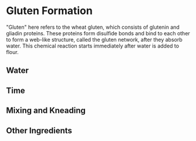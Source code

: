 # Gluten Formation

"Gluten" here refers to the wheat gluten, which consists of glutenin and gliadin proteins. These proteins form disulfide bonds and bind to each other to form a web-like structure, called the gluten network, after they absorb water. This chemical reaction starts immediately after water is added to flour.

## Water

## Time

## Mixing and Kneading

## Other Ingredients